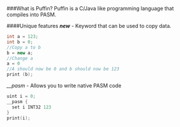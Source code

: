 ###What is Puffin?
Puffin is a C/Java like programming language that compiles into PASM.

####Unique features
*__new__* - Keyword that can be used to copy data.
```C++
int a = 123;
int b = 0;
//Copy a to b
b = new a;
//Change a
a = 0
//A should now be 0 and b should now be 123 
print (b);
```

*__\__pasm__* - Allows you to write native PASM code
```C++
uint i = 0;
__pasm {
  set i INT32 123
}
print(i);
```
